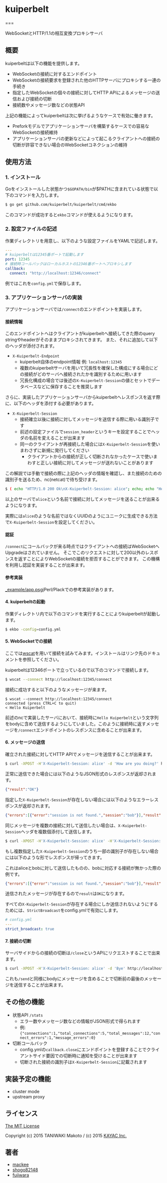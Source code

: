 # kuiperbelt
===

WebSocketとHTTP/1.1の相互変換プロキシサーバ

## 概要

kuiperbeltは以下の機能を提供します。

* WebSocketの接続に対するエンドポイント
* WebSocketの接続要求を登録された他のHTTPサーバにプロキシする一連の手続き
* 指定したWebSocketの個々の接続に対してHTTP APIによるメッセージの送信および接続の切断
* 接続数やメッセージ数などの状態API

上記の機能によってkuiperbeltは次に挙げるようなケースで有効に働きます。

* Preforkモデルでアプリケーションサーバを構築するケースでの容易なWebSocketの接続維持
* アプリケーションサーバの更新などによって起こるクライアントへの接続の切断が許容できない場合のWebSocketコネクションの維持

## 使用方法

### 1. インストール

Goをインストールした状態かつ`$GOPATH/bin`が$PATHに含まれている状態で以下のコマンドを入力します。

```sh
$ go get github.com/kuiperbelt/kuiperbelt/cmd/ekbo
```

このコマンドが成功すると`ekbo`コマンドが使えるようになります。

### 2. 設定ファイルの記述

作業ディレクトリを用意し、以下のような設定ファイルをYAMLで記述します。

```yaml
---
# kuiperbeltは12345番ポートで起動します
port: 12345
# 接続時コールバックはローカルホストの12346番ポートへプロキシします
callback:
  connect: "http://localhost:12346/connect"
```

例ではこれを`config.yml`で保存します。

### 3. アプリケーションサーバの実装

アプリケーションサーバでは`/connect`のエンドポイントを実装します。

#### 接続情報

このエンドポイントへはクライアントがkuiperbeltへ接続してきた際のquery stringやheaderがそのままプロキシされてきます。
また、それに追加して以下のヘッダが添付されます。

* `X-Kuiperbelt-Endpoint`
  * kuiperbelt自体のendpoint情報 例: `localhost:12345`
  * 複数のkuiperbeltサーバを用いて冗長性を確保した構成にする場合にどの接続がどのサーバへ接続されたかを識別するために用います
  * 冗長化構成の場合では後述の`X-Kuiperbelt-Session`の値とセットでデータベースなどに保存することを推奨します

さらに、実装したアプリケーションサーバからkuiperbeltへレスポンスを返す際に、以下のヘッダを添付する必要があります。

* `X-Kuiperbelt-Session`
  * 接続確立以後に接続に対してメッセージを送信する際に用いる識別子です
  * 前述の設定ファイルで`session_header`というキーを設定することでヘッダの名前を変えることが出来ます
  * 同一のクライアントが再接続した場合には`X-Kuiperbelt-Session`を使いまわさずに新規に発行してください
    * クライアントからの接続が正しく切断されなかったケースで使いまわすと正しい接続に対してメッセージが送れないことがあります

この解説では手動で接続の際に上記のヘッダの情報を確認し、また接続のための識別子を送るため、nc(netcat)で待ち受けます。

```sh
$ ( echo "HTTP/1.0 200 Ok\nX-Kuiperbelt-Session: alice"; echo; echo "Hello Kuiperbelt" ) | nc -l 12346
```

以上のサーバで`alice`という名前で接続に対してメッセージを送ることが出来るようになります。

実際には`alice`のような名前ではなくUUIDのようにユニークに生成できる方法で`X-Kuiperbelt-Session`を設定してください。

#### 認証

`/connect`にコールバックが来る時点ではクライアントへの接続はWebSocketへUpgradeはされていません。
そこでこのリクエストに対して200以外のレスポンスを返すことによりWebSocketの接続を拒否することができます。
この機構を利用し認証を実装することが出来ます。

#### 参考実装

[_example/app.psgi](https://github.com/kuiperbelt/kuiperbelt/blob/master/_example/app.psgi)Perl/Plackでの参考実装があります。

#### 4. kuiperbeltの起動

作業ディレクトリ内で以下のコマンドを実行することによりkuiperbeltが起動します。

```sh
$ ekbo -config=config.yml
```

#### 5. WebSocketでの接続

ここでは[wscat](https://github.com/websockets/wscat)を用いて接続を試みてみます。インストールはリンク先のドキュメントを参照してください。

kuiperbeltは12346ポートで立っているので以下のコマンドで接続します。

```sh
$ wscat --connect http://localhost:12345/connect
```

接続に成功すると以下のようなメッセージが来ます。

```
$ wscat --connect http://localhost:12345/connect
connected (press CTRL+C to quit)
< Hello Kuiperbelt
```

前述のncで実装したサーバにおいて、接続時に`Hello Kuiperbelt`という文字列をbodyに含めて送信するようにしていました。このように接続時に返すメッセージを`/connect`エンドポイントのレスポンスに含めることが出来ます。

#### 6. メッセージの送信

確立された接続に対してHTTP APIでメッセージを送信することが出来ます。

```sh
$ curl -XPOST -H'X-Kuiperbelt-Session: alice' -d 'How are you doing?' http://localhost:12345/send
```

正常に送信できた場合には以下のようなJSON形式のレスポンスが返却されます。
```json
{"result":"OK"}
```

指定した`X-Kuiperbelt-Session`が存在しない場合には以下のようなエラーレスポンスが返却されます。
```json
{"errors":[{"error":"session is not found.","session":"bob"}],"result":"NG"}
```

同じメッセージを複数の接続に対して送信したい場合は、`X-Kuiperbelt-Session`ヘッダを複数個添付して送信します。

```sh
$ curl -XPOST -H'X-Kuiperbelt-Session: alice' -H'X-Kuiperbelt-Session: bob' -d 'How are you doing?' http://localhost:12345/send
```

もし複数指定した`X-Kuiperbelt-Session`のうち一部の識別子が存在しない場合には以下のような形でレスポンスが帰ってきます。

これはaliceとbobに対して送信したものの、bobに対応する接続が無かった際の例です。

```json
{"errors":[{"error":"session is not found.","session":"bob"}],"result":"OK"}
```

送信されたメッセージが存在するので`result`は`OK`になります。

すべての`X-Kuiperbelt-Session`が存在する場合にしか送信されないようにするためには、`StrictBroadcast`をconfig.ymlで有効にします。

```yaml
# config.yml
---
strict_broadcast: true
```

#### 7. 接続の切断

サーバサイドからの接続の切断は`/close`というAPIにリクエストすることで出来ます。

```sh
$ curl -XPOST -H'X-Kuiperbelt-Session: alice' -d 'Bye' http://localhost:12345/close
```

これも`/send`と同様にbodyにメッセージを含めることで切断前の最後のメッセージを送信することが出来ます。

## その他の機能

* 状態API `/stats`
  * エラー数やメッセージ数などの情報がJSON形式で得られます
  * 例: `{"connections":1,"total_connections":5,"total_messages":12,"connect_errors":1,"message_errors":0}`
* 切断コールバック
  * config.ymlの`callback.close`にエンドポイントを登録することでクライアントサイド要因での切断時に通知を受けることが出来ます
  * 切断された接続の識別子は`X-Kuiperbelt-Session`に記載されます

## 実装予定の機能

* cluster mode
* upstream proxy

## ライセンス

[The MIT License](https://github.com/kuiperbelt/kuiperbelt/blob/master/LICENCE)

Copyright (c) 2015 TANIWAKI Makoto / (c) 2015 [KAYAC Inc.](https://github.com/kayac)

## 著者

* [mackee](https://github.com/mackee)
* [shogo82148](https://github.com/shogo82148)
* [fujiwara](https://github.com/fujiwara)
